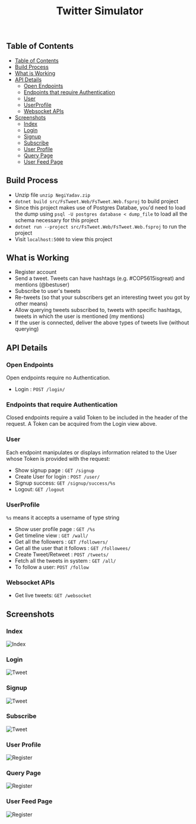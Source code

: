 <h1 align="center"> Twitter Simulator </h1> <br>

## Table of Contents

- [Table of Contents](#table-of-contents)
- [Build Process](#build-process)
- [What is Working](#what-is-working)
- [API Details](#api-details)
  - [Open Endpoints](#open-endpoints)
  - [Endpoints that require Authentication](#endpoints-that-require-authentication)
  - [User](#user)
  - [UserProfile](#userprofile)
  - [Websocket APIs](#websocket-apis)
- [Screenshots](#screenshots)
  - [Index](#index)
  - [Login](#login)
  - [Signup](#signup)
  - [Subscribe](#subscribe)
  - [User Profile](#user-profile)
  - [Query Page](#query-page)
  - [User Feed Page](#user-feed-page)

## Build Process

- Unzip file `unzip NegiYadav.zip`
- `dotnet build src/FsTweet.Web/FsTweet.Web.fsproj` to build project
- Since this project makes use of Postgres Databae, you'd need to load the dump using `psql -U postgres database < dump_file` to load all the schema necessary for this project
- `dotnet run --project src/FsTweet.Web/FsTweet.Web.fsproj` to run the project
- Visit `localhost:5000` to view this project

## What is Working

- Register account
- Send a tweet. Tweets can have hashtags (e.g. #COP5615isgreat) and mentions (@bestuser)
- Subscribe to user's tweets
- Re-tweets (so that your subscribers get an interesting tweet you got by other means)
- Allow querying tweets subscribed to, tweets with specific hashtags, tweets in which the user is mentioned (my mentions)
- If the user is connected, deliver the above types of tweets live (without querying)

## API Details

### Open Endpoints

Open endpoints require no Authentication.

* Login : `POST /login/`

### Endpoints that require Authentication

Closed endpoints require a valid Token to be included in the header of the
request. A Token can be acquired from the Login view above.

### User

Each endpoint manipulates or displays information related to the User whose
Token is provided with the request:

* Show signup page : `GET /signup`
* Create User for login : `POST /user/`
* Signup success: `GET /signup/success/%s`
* Logout: `GET /logout`

### UserProfile

`%s` means it accepts a username of type string

* Show user profile page : `GET /%s`
* Get timeline view : `GET /wall/`
* Get all the followers : `GET /followers/`
* Get all the user that it follows : `GET /followees/`
* Create Tweet/Retweet : `POST /tweets/`
* Fetch all the tweets in system : `GET /all/`
* To follow a user: `POST /follow`

### Websocket APIs

* Get live tweets: `GET /websocket`

## Screenshots
### Index

![Index](./docs/index.png)

### Login

![Tweet](./docs/login.png)

### Signup

![Tweet](./docs/signup.png)

### Subscribe

![Tweet](./docs/client_subs.png)

### User Profile

![Register](./docs/userprofile.png)

### Query Page

![Register](./docs/query.png)

### User Feed Page

![Register](./docs/feed.png)
